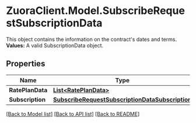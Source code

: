 # ZuoraClient.Model.SubscribeRequestSubscriptionData
 This object contains the information on the contract's dates and terms.   **Values:** A valid SubscriptionData object. 

## Properties

Name | Type | Description | Notes
------------ | ------------- | ------------- | -------------
**RatePlanData** | [**List&lt;RatePlanData&gt;**](RatePlanData.md) |  | 
**Subscription** | [**SubscribeRequestSubscriptionDataSubscription**](SubscribeRequestSubscriptionDataSubscription.md) |  | 

[[Back to Model list]](../README.md#documentation-for-models) [[Back to API list]](../README.md#documentation-for-api-endpoints) [[Back to README]](../README.md)

